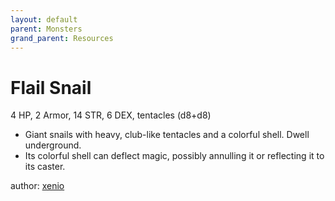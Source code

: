 ```yaml
---
layout: default
parent: Monsters
grand_parent: Resources
---
```


# Flail Snail

4 HP, 2 Armor, 14 STR, 6 DEX, tentacles (d8+d8)  

- Giant snails with heavy, club-like tentacles and a colorful shell.   Dwell underground.  
- Its colorful shell can deflect magic, possibly annulling it or reflecting it to its caster.  

author: [xenio](https://xenioinabottle.blogspot.com)
